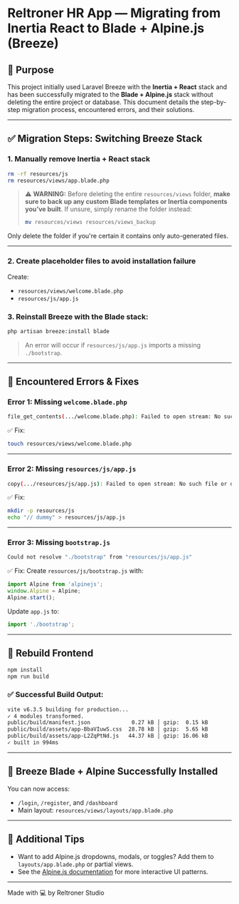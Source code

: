 # Reltroner HR App — Migrating from Inertia React to Blade + Alpine.js (Breeze)

## 📌 Purpose
This project initially used Laravel Breeze with the **Inertia + React** stack and has been successfully migrated to the **Blade + Alpine.js** stack without deleting the entire project or database. This document details the step-by-step migration process, encountered errors, and their solutions.

---

## ✅ Migration Steps: Switching Breeze Stack

### 1. Manually remove Inertia + React stack
```bash
rm -rf resources/js
rm resources/views/app.blade.php
````

> ⚠️ **WARNING:**
> Before deleting the entire `resources/views` folder, **make sure to back up any custom Blade templates or Inertia components you’ve built**.
> If unsure, simply rename the folder instead:
>
> ```bash
> mv resources/views resources/views_backup
> ```

Only delete the folder if you're certain it contains only auto-generated files.

---

### 2. Create placeholder files to avoid installation failure

Create:

* `resources/views/welcome.blade.php`
* `resources/js/app.js`

### 3. Reinstall Breeze with the Blade stack:

```bash
php artisan breeze:install blade
```

> An error will occur if `resources/js/app.js` imports a missing `./bootstrap`.

---

## 🧨 Encountered Errors & Fixes

### Error 1: Missing `welcome.blade.php`

```bash
file_get_contents(.../welcome.blade.php): Failed to open stream: No such file or directory
```

✅ Fix:

```bash
touch resources/views/welcome.blade.php
```

---

### Error 2: Missing `resources/js/app.js`

```bash
copy(.../resources/js/app.js): Failed to open stream: No such file or directory
```

✅ Fix:

```bash
mkdir -p resources/js
echo "// dummy" > resources/js/app.js
```

---

### Error 3: Missing `bootstrap.js`

```bash
Could not resolve "./bootstrap" from "resources/js/app.js"
```

✅ Fix:
Create `resources/js/bootstrap.js` with:

```js
import Alpine from 'alpinejs';
window.Alpine = Alpine;
Alpine.start();
```

Update `app.js` to:

```js
import './bootstrap';
```

---

## 🚀 Rebuild Frontend

```bash
npm install
npm run build
```

### ✅ Successful Build Output:

```bash
vite v6.3.5 building for production...
✓ 4 modules transformed.
public/build/manifest.json             0.27 kB │ gzip:  0.15 kB
public/build/assets/app-BbaVIuwS.css  28.78 kB │ gzip:  5.65 kB
public/build/assets/app-L2ZqPtNd.js   44.37 kB │ gzip: 16.06 kB
✓ built in 994ms
```

---

## 🎉 Breeze Blade + Alpine Successfully Installed

You can now access:

* `/login`, `/register`, and `/dashboard`
* Main layout: `resources/views/layouts/app.blade.php`

---

## 🧠 Additional Tips

* Want to add Alpine.js dropdowns, modals, or toggles? Add them to `layouts/app.blade.php` or partial views.
* See the [Alpine.js documentation](https://alpinejs.dev/start-here) for more interactive UI patterns.

---

Made with 💻 by Reltroner Studio
